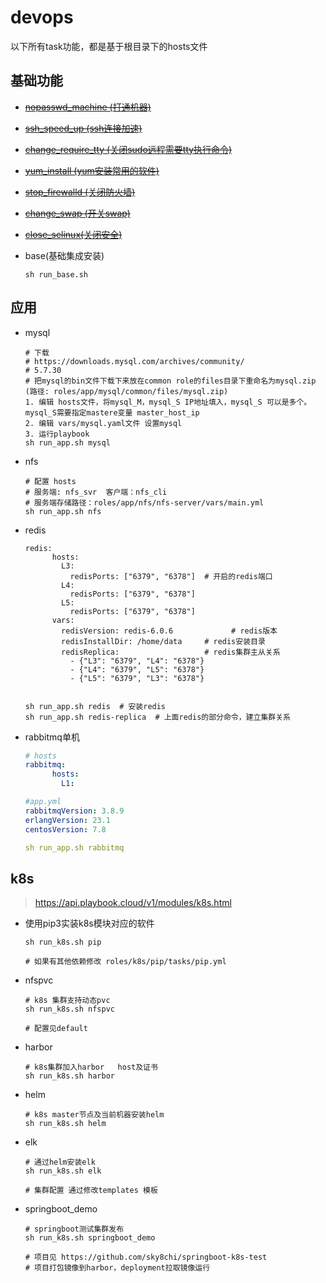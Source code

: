 # devops
以下所有task功能，都是基于根目录下的hosts文件
## 基础功能
* ~~[nopasswd_machine (打通机器)](nopasswd_machine)~~

* ~~[ssh_speed_up (ssh连接加速)](ssh_speed_up)~~

* ~~[change_require_tty (关闭sudo远程需要tty执行命令)](change_require_tty)~~

* ~~[yum_install (yum安装常用的软件)](yum_install)~~

* ~~[stop_firewalld (关闭防火墙)](stop_firewalld)~~

* ~~[change_swap (开关swap)](change_swap)~~

* ~~[close_selinux(关闭安全)](close_selinux)~~

* base(基础集成安装)

  ```shell
  sh run_base.sh
  ```

  

## 应用

* mysql

  ```shell
  # 下载
  # https://downloads.mysql.com/archives/community/
  # 5.7.30
  # 把mysql的bin文件下载下来放在common role的files目录下重命名为mysql.zip (路径: roles/app/mysql/common/files/mysql.zip)
  1. 编辑 hosts文件，将mysql_M，mysql_S IP地址填入，mysql_S 可以是多个。mysql_S需要指定mastere变量 master_host_ip
  2. 编辑 vars/mysql.yaml文件 设置mysql
  3. 运行playbook
  sh run_app.sh mysql
  ```

* nfs

  ```shell
  # 配置 hosts 
  # 服务端: nfs_svr  客户端：nfs_cli
  # 服务端存储路径：roles/app/nfs/nfs-server/vars/main.yml
  sh run_app.sh nfs
  ```

* redis

  ```
  redis:
        hosts:
          L3:
            redisPorts: ["6379", "6378"]  # 开启的redis端口
          L4:
            redisPorts: ["6379", "6378"]
          L5:
            redisPorts: ["6379", "6378"]
        vars:
          redisVersion: redis-6.0.6				# redis版本
          redisInstallDir: /home/data     # redis安装目录
          redisReplica:                   # redis集群主从关系
            - {"L3": "6379", "L4": "6378"}   
            - {"L4": "6379", "L5": "6378"}
            - {"L5": "6379", "L3": "6378"}
            
            
  sh run_app.sh redis  # 安装redis
  sh run_app.sh redis-replica  # 上面redis的部分命令，建立集群关系
  ```


* rabbitmq单机 

  ```yaml
  # hosts
  rabbitmq:
        hosts:
          L1:
  
  #app.yml        
  rabbitmqVersion: 3.8.9
  erlangVersion: 23.1
  centosVersion: 7.8
  
  sh run_app.sh rabbitmq
  ```

  

## k8s

> https://api.playbook.cloud/v1/modules/k8s.html

* 使用pip3实装k8s模块对应的软件

  ```shell
  sh run_k8s.sh pip
  
  # 如果有其他依赖修改 roles/k8s/pip/tasks/pip.yml
  ```

* nfspvc

  ```shell
  # k8s 集群支持动态pvc
  sh run_k8s.sh nfspvc
  
  # 配置见default
  ```

* harbor

  ```shell
  # k8s集群加入harbor   host及证书
  sh run_k8s.sh harbor
  ```

* helm

  ```shell
  # k8s master节点及当前机器安装helm
  sh run_k8s.sh helm
  ```

* elk

  ```shell
  # 通过helm安装elk
  sh run_k8s.sh elk
  
  # 集群配置 通过修改templates 模板
  ```

* springboot_demo

  ```shell
  # springboot测试集群发布
  sh run_k8s.sh springboot_demo
  
  # 项目见 https://github.com/sky8chi/springboot-k8s-test
  # 项目打包镜像到harbor，deployment拉取镜像运行
  ```

  

